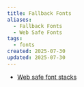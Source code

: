 ```yaml
---
title: Fallback Fonts
aliases:
  - Fallback Fonts
  - Web Safe Fonts
tags:
  - fonts
created: 2025-07-30
updated: 2025-07-30
---
```


- [Web safe font stacks](https://www.cssfontstack.com/)